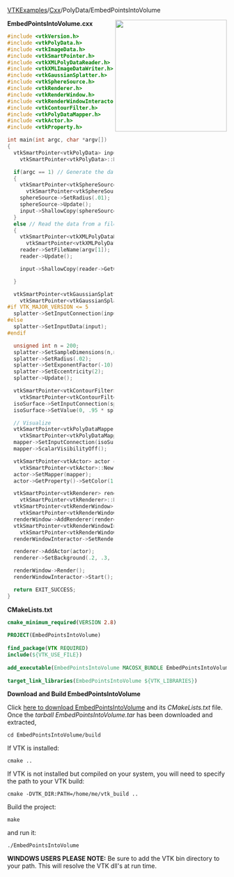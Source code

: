[VTKExamples](Home)/[Cxx](Cxx)/PolyData/EmbedPointsIntoVolume

<img align="right" src="https://github.com/lorensen/VTKExamples/raw/master/Testing/Baseline/PolyData/TestEmbedPointsIntoVolume.png" width="256" />

**EmbedPointsIntoVolume.cxx**
```c++
#include <vtkVersion.h>
#include <vtkPolyData.h>
#include <vtkImageData.h>
#include <vtkSmartPointer.h>
#include <vtkXMLPolyDataReader.h>
#include <vtkXMLImageDataWriter.h>
#include <vtkGaussianSplatter.h>
#include <vtkSphereSource.h>
#include <vtkRenderer.h>
#include <vtkRenderWindow.h>
#include <vtkRenderWindowInteractor.h>
#include <vtkContourFilter.h>
#include <vtkPolyDataMapper.h>
#include <vtkActor.h>
#include <vtkProperty.h>

int main(int argc, char *argv[])
{
  vtkSmartPointer<vtkPolyData> input =
    vtkSmartPointer<vtkPolyData>::New();

  if(argc == 1) // Generate the data
  {
    vtkSmartPointer<vtkSphereSource> sphereSource =
      vtkSmartPointer<vtkSphereSource>::New();
    sphereSource->SetRadius(.01);
    sphereSource->Update();
    input->ShallowCopy(sphereSource->GetOutput());
  }
  else // Read the data from a file
  {
    vtkSmartPointer<vtkXMLPolyDataReader> reader =
      vtkSmartPointer<vtkXMLPolyDataReader>::New();
    reader->SetFileName(argv[1]);
    reader->Update();

    input->ShallowCopy(reader->GetOutput());

  }

  vtkSmartPointer<vtkGaussianSplatter> splatter =
    vtkSmartPointer<vtkGaussianSplatter>::New();
#if VTK_MAJOR_VERSION <= 5
  splatter->SetInputConnection(input->GetProducerPort());
#else
  splatter->SetInputData(input);
#endif

  unsigned int n = 200;
  splatter->SetSampleDimensions(n,n,n);
  splatter->SetRadius(.02);
  splatter->SetExponentFactor(-10);
  splatter->SetEccentricity(2);
  splatter->Update();

  vtkSmartPointer<vtkContourFilter> isoSurface =
    vtkSmartPointer<vtkContourFilter>::New();
  isoSurface->SetInputConnection(splatter->GetOutputPort());
  isoSurface->SetValue(0, .95 * splatter->GetRadius());

  // Visualize
  vtkSmartPointer<vtkPolyDataMapper> mapper =
    vtkSmartPointer<vtkPolyDataMapper>::New();
  mapper->SetInputConnection(isoSurface->GetOutputPort());
  mapper->ScalarVisibilityOff();

  vtkSmartPointer<vtkActor> actor =
    vtkSmartPointer<vtkActor>::New();
  actor->SetMapper(mapper);
  actor->GetProperty()->SetColor(1.0, 0.3882, 0.2784);

  vtkSmartPointer<vtkRenderer> renderer =
    vtkSmartPointer<vtkRenderer>::New();
  vtkSmartPointer<vtkRenderWindow> renderWindow =
    vtkSmartPointer<vtkRenderWindow>::New();
  renderWindow->AddRenderer(renderer);
  vtkSmartPointer<vtkRenderWindowInteractor> renderWindowInteractor =
    vtkSmartPointer<vtkRenderWindowInteractor>::New();
  renderWindowInteractor->SetRenderWindow(renderWindow);

  renderer->AddActor(actor);
  renderer->SetBackground(.2, .3, .4);

  renderWindow->Render();
  renderWindowInteractor->Start();

  return EXIT_SUCCESS;
}
```
**CMakeLists.txt**
```cmake
cmake_minimum_required(VERSION 2.8)
 
PROJECT(EmbedPointsIntoVolume)
 
find_package(VTK REQUIRED)
include(${VTK_USE_FILE})
 
add_executable(EmbedPointsIntoVolume MACOSX_BUNDLE EmbedPointsIntoVolume.cxx)
 
target_link_libraries(EmbedPointsIntoVolume ${VTK_LIBRARIES})
```

**Download and Build EmbedPointsIntoVolume**

Click [here to download EmbedPointsIntoVolume](https://github.com/lorensen/VTKWikiExamplesTarballs/raw/master/EmbedPointsIntoVolume.tar) and its *CMakeLists.txt* file.
Once the *tarball EmbedPointsIntoVolume.tar* has been downloaded and extracted,
```
cd EmbedPointsIntoVolume/build 
```
If VTK is installed:
```
cmake ..
```
If VTK is not installed but compiled on your system, you will need to specify the path to your VTK build:
```
cmake -DVTK_DIR:PATH=/home/me/vtk_build ..
```
Build the project:
```
make
```
and run it:
```
./EmbedPointsIntoVolume
```
**WINDOWS USERS PLEASE NOTE:** Be sure to add the VTK bin directory to your path. This will resolve the VTK dll's at run time.

